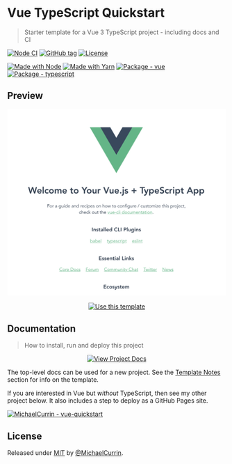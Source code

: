 # Vue TypeScript Quickstart
>  Starter template for a Vue 3 TypeScript project - including docs and CI

<!-- Badges generated with: https://michaelcurrin.github.io/badge-generator/ -->

[![Node CI](https://github.com/MichaelCurrin/vue-typescript-quickstart/workflows/Node%20CI/badge.svg)](https://github.com/MichaelCurrin/vue-typescript-quickstart/actions)
[![GitHub tag](https://img.shields.io/github/tag/MichaelCurrin/vue-typescript-quickstart)](https://github.com/MichaelCurrin/vue-typescript-quickstart/releases/)
[![License](https://img.shields.io/badge/License-MIT-blue)](#license)

[![Made with Node](https://img.shields.io/badge/Node.js->=12-blue?logo=node.js&logoColor=white)](https://nodejs.org)
[![Made with Yarn](https://img.shields.io/badge/Yarn->=1-blue?logo=yarn&logoColor=white)](https://classic.yarnpkg.com)
[![Package - vue](https://img.shields.io/github/package-json/dependency-version/MichaelCurrin/vue-typescript-quickstart/vue?logo=vue.js&logoColor=white)](https://www.npmjs.com/package/vue)
[![Package - typescript](https://img.shields.io/github/package-json/dependency-version/MichaelCurrin/vue-typescript-quickstart/dev/typescript?logo=typescript&logoColor=white)](https://www.npmjs.com/package/typescript)


## Preview

<div align="center">
    <img src="/sample.png" alt="Sample screenshot" title="Sample screenshot" />
</div>

<div align="center">

[![Use this template](https://img.shields.io/badge/Generate-Use_this_template-2ea44f?style=for-the-badge)](https://github.com/MichaelCurrin/vue-typescript-quickstart/generate)

</div>


## Documentation
> How to install, run and deploy this project

<div align="center">

[![View Project Docs](https://img.shields.io/badge/View-Project_Docs-blue?style=for-the-badge)](/docs/)

</div>

The top-level docs can be used for a new project. See the [Template Notes](/docs/template-notes/) section for info on the template.

If you are interested in Vue but _without_ TypeScript, then see my other project below. It also includes a step to deploy as a GitHub Pages site.

[![MichaelCurrin - vue-quickstart](https://img.shields.io/static/v1?label=MichaelCurrin&message=vue-quickstart&color=blue&logo=github)](https://github.com/MichaelCurrin/vue-quickstart)


## License

Released under [MIT](/LICENSE) by [@MichaelCurrin](https://github.com/MichaelCurrin).
